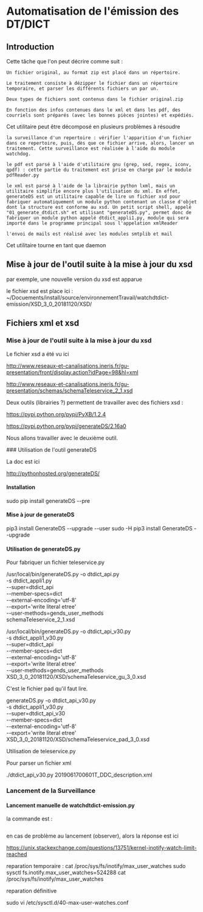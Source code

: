 # Automatisation de l'émission des DT/DICT

## Introduction

Cette tâche que l'on peut décrire comme suit :

    Un fichier original, au format zip est placé dans un répertoire.

    Le traitement consiste à dézipper le fichier dans un répertoire temporaire, et parser les différents fichiers un par un.

    Deux types de fichiers sont contenus dans le fichier original.zip

    En fonction des infos contenues dans le xml et dans les pdf, des courriels sont préparés (avec les bonnes pièces jointes) et expédiés.

Cet utilitaire peut être décomposé en plusieurs problèmes à résoudre

    la surveillance d'un repertoire : vérifier l'apparition d'un fichier dans ce repertoire, puis, dès que ce fichier arrive, alors, lancer un traitement. Cette surveillance est réalisée à l'aide du module watchdog.

    le pdf est parsé à l'aide d'utilitaire gnu (grep, sed, regex, iconv, qpdf) : cette partie du traitement est prise en charge par le module pdfReader.py

    le xml est parsé à l'aide de la librairie python lxml, mais un utilitaire simplifie encore plus l'utilisation du xml. En effet, generateDS est un utilitaire capable de lire un fichier xsd pour fabriquer automatiquement un module python contenant un classe d'objet dont la structure est conforme au xsd. Un petit script shell, appelé "01_generate_dtdict.sh" et utilisant "generateDS.py", permet donc de fabriquer un module python appelé dtdict_appli1.py, module qui sera importé dans le programme principal sous l'appelation xmlReader

    l'envoi de mails est réalisé avec les modules smtplib et mail

Cet utilitaire tourne en tant que daemon


## Mise à jour de l'outil suite à la mise à jour du xsd

par exemple, une nouvelle version du xsd est apparue

le fichier xsd est place ici :
~/Docuements/install/source/environnementTravail/watchdtdict-emission/XSD_3_0_20181120/XSD/


## Fichiers xml et xsd

### Mise à jour de l'outil suite à la mise à jour du xsd

Le fichier xsd a été vu ici

http://www.reseaux-et-canalisations.ineris.fr/gu-presentation/front/display.action?idPage=98&hl=xml

http://www.reseaux-et-canalisations.ineris.fr/gu-presentation/schemas/schemaTeleservice_2_1.xsd

Deux outils (librairies ?) permettent de travailler avec des fichiers xsd :

https://pypi.python.org/pypi/PyXB/1.2.4

https://pypi.python.org/pypi/generateDS/2.16a0

Nous allons travailler avec le deuxième outil.


### Utilisation de l'outil generateDS

La doc est ici

http://pythonhosted.org/generateDS/

#### Installation

sudo pip install generateDS --pre

#### Mise à jour de generateDS

pip3 install GenerateDS --upgrade --user
sudo -H pip3 install GenerateDS --upgrade




#### Utilisation de generateDS.py

Pour fabriquer un fichier teleservice.py

/usr/local/bin/generateDS.py -o dtdict_api.py \
                             -s dtdict_appli1.py \
                             --super=dtdict_api \
                             --member-specs=dict \
                             --external-encoding='utf-8' \
                             --export='write literal etree' \
                             --user-methods=gends_user_methods \
                             schemaTeleservice_2_1.xsd




/usr/local/bin/generateDS.py -o dtdict_api_v30.py \
                             -s dtdict_appli1_v30.py \
                             --super=dtdict_api \
                             --member-specs=dict \
                             --external-encoding='utf-8' \
                             --export='write literal etree' \
                             --user-methods=gends_user_methods \
                             XSD_3_0_20181120/XSD/schemaTeleservice_gu_3_0.xsd

C'est le fichier pad qu'il faut lire.

generateDS.py -o dtdict_api_v30.py \
              -s dtdict_appli1_v30.py \
              --super=dtdict_api_v30 \
              --member-specs=dict \
              --external-encoding='utf-8' \
              --export='write literal etree' \
              XSD_3_0_20181120/XSD/schemaTeleservice_pad_3_0.xsd

Utilisation de teleservice.py

Pour parser un fichier xml

./dtdict_api_v30.py 2019061700601T_DDC_description.xml


### Lancement de la Surveillance

#### Lancement manuelle de watchdtdict-emission.py

la commande est :
```

```
en cas de problème au lancement (observer), alors la réponse est ici



https://unix.stackexchange.com/questions/13751/kernel-inotify-watch-limit-reached

reparation temporaire :
cat /proc/sys/fs/inotify/max_user_watches
sudo sysctl fs.inotify.max_user_watches=524288
cat /proc/sys/fs/inotify/max_user_watches

reparation définitive

sudo vi /etc/sysctl.d/40-max-user-watches.conf
